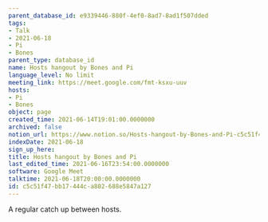 ```yaml
---
parent_database_id: e9339446-880f-4ef0-8ad7-8ad1f507dded
tags:
- Talk
- 2021-06-18
- Pi
- Bones
parent_type: database_id
name: Hosts hangout by Bones and Pi
language_level: No limit
meeting_link: https://meet.google.com/fmt-ksxu-uuv
hosts:
- Pi
- Bones
object: page
created_time: 2021-06-14T19:01:00.0000000
archived: false
notion_url: https://www.notion.so/Hosts-hangout-by-Bones-and-Pi-c5c51f47bb17444ca802688e5847a127
indexDate: 2021-06-18
sign_up_here: 
title: Hosts hangout by Bones and Pi
last_edited_time: 2021-06-16T23:54:00.0000000
software: Google Meet
talktime: 2021-06-18T20:00:00.0000000
id: c5c51f47-bb17-444c-a802-688e5847a127
---
```


A regular catch up between hosts.


